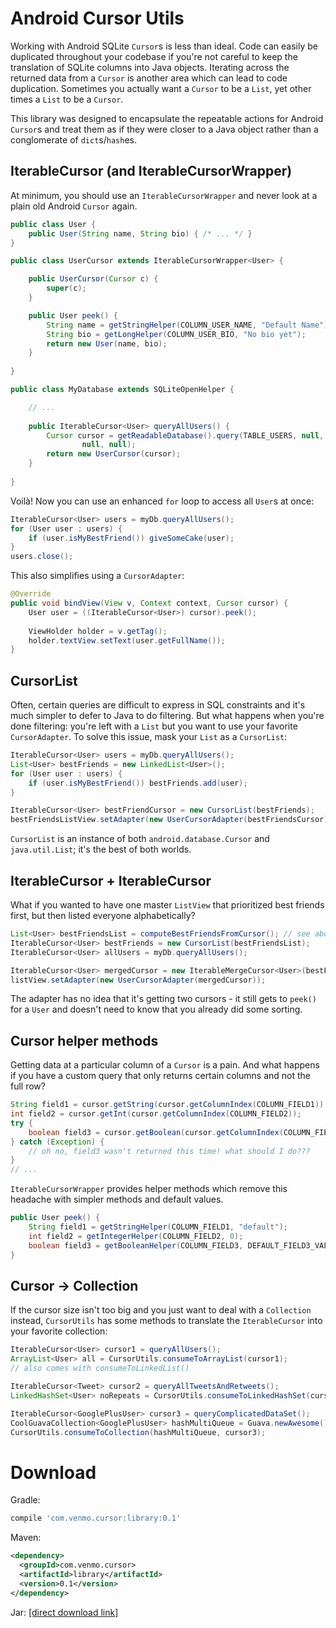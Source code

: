 # Android Cursor Utils

Working with Android SQLite `Cursor`s is less than ideal. Code can easily be duplicated throughout your codebase if you're not careful to keep the translation of SQLite columns into Java objects. Iterating across the returned data from a `Cursor` is another area which can lead to code duplication. Sometimes you actually want a `Cursor` to be a `List`, yet other times a `List` to be a `Cursor`.
 
This library was designed to encapsulate the repeatable actions for Android `Cursor`s and treat them as if they were closer to a Java object rather than a conglomerate of `dict`s/`hash`es.
 
## IterableCursor (and IterableCursorWrapper)

At minimum, you should use an `IterableCursorWrapper` and never look at a plain old Android `Cursor` again.

```java
public class User {
    public User(String name, String bio) { /* ... */ }
}

public class UserCursor extends IterableCursorWrapper<User> {

    public UserCursor(Cursor c) {
        super(c);
    }

    public User peek() {
        String name = getStringHelper(COLUMN_USER_NAME, "Default Name");
        String bio = getLongHelper(COLUMN_USER_BIO, "No bio yet");
        return new User(name, bio);
    }
    
}

public class MyDatabase extends SQLiteOpenHelper {

    // ...
    
    public IterableCursor<User> queryAllUsers() {
        Cursor cursor = getReadableDatabase().query(TABLE_USERS, null, null, null, null, null,
                null, null);
        return new UserCursor(cursor);
    }
    
}
```

Voilà! Now you can use an enhanced `for` loop to access all `User`s at once:

```java
IterableCursor<User> users = myDb.queryAllUsers();
for (User user : users) {
    if (user.isMyBestFriend()) giveSomeCake(user);
}
users.close();
```

This also simplifies using a `CursorAdapter`:

```java
@Override
public void bindView(View v, Context context, Cursor cursor) {
    User user = ((IterableCursor<User>) cursor).peek();
    
    ViewHolder holder = v.getTag();
    holder.textView.setText(user.getFullName());
}
```

## CursorList

Often, certain queries are difficult to express in SQL constraints and it's much simpler to defer to Java to do filtering. But what happens when you're done filtering: you're left with a `List` but you want to use your favorite `CursorAdapter`. To solve this issue, mask your `List` as a `CursorList`:
 
```java
IterableCursor<User> users = myDb.queryAllUsers();
List<User> bestFriends = new LinkedList<User>();
for (User user : users) {
    if (user.isMyBestFriend()) bestFriends.add(user);
}

IterableCursor<User> bestFriendCursor = new CursorList(bestFriends);
bestFriendsListView.setAdapter(new UserCursorAdapter(bestFriendsCursor));
```

`CursorList` is an instance of both `android.database.Cursor` and `java.util.List`; it's the best of both worlds.
  
## IterableCursor + IterableCursor

What if you wanted to have one master `ListView` that prioritized best friends first, but then listed everyone alphabetically?
 
```java
List<User> bestFriendsList = computeBestFriendsFromCursor(); // see above
IterableCursor<User> bestFriends = new CursorList(bestFriendsList);
IterableCursor<User> allUsers = myDb.queryAllUsers();

IterableCursor<User> mergedCursor = new IterableMergeCursor<User>(bestFriends, allUsers);
listView.setAdapter(new UserCursorAdapter(mergedCursor));
```

The adapter has no idea that it's getting two cursors - it still gets to `peek()` for a `User` and doesn't need to know that you already did some sorting.

## Cursor helper methods

Getting data at a particular column of a `Cursor` is a pain. And what happens if you have a custom query that only returns certain columns and not the full row?
 
```java
String field1 = cursor.getString(cursor.getColumnIndex(COLUMN_FIELD1));
int field2 = cursor.getInt(cursor.getColumnIndex(COLUMN_FIELD2));
try {
    boolean field3 = cursor.getBoolean(cursor.getColumnIndex(COLUMN_FIELD3));
} catch (Exception) {
    // oh no, field3 wasn't returned this time! what should I do???
}
// ...
```

`IterableCursorWrapper` provides helper methods which remove this headache with simpler methods and default values. 

```java
public User peek() {
    String field1 = getStringHelper(COLUMN_FIELD1, "default");
    int field2 = getIntegerHelper(COLUMN_FIELD2, 0);
    boolean field3 = getBooleanHelper(COLUMN_FIELD3, DEFAULT_FIELD3_VALUE);
}
```

## Cursor &rarr; Collection
 
If the cursor size isn't too big and you just want to deal with a `Collection` instead, `CursorUtils` has some methods to translate the `IterableCursor` into your favorite collection:

```java
IterableCursor<User> cursor1 = queryAllUsers();
ArrayList<User> all = CursorUtils.consumeToArrayList(cursor1);
// also comes with consumeToLinkedList()

IterableCursor<Tweet> cursor2 = queryAllTweetsAndRetweets();
LinkedHashSet<User> noRepeats = CursorUtils.consumeToLinkedHashSet(cursor2);

IterableCursor<GooglePlusUser> cursor3 = queryComplicatedDataSet();
CoolGuavaCollection<GooglePlusUser> hashMultiQueue = Guava.newAwesome();
CursorUtils.consumeToCollection(hashMultiQueue, cursor3);
```

# Download

Gradle:
```groovy
compile 'com.venmo.cursor:library:0.1'
```

Maven:
```xml
<dependency>
  <groupId>com.venmo.cursor>
  <artifactId>library</artifactId>
  <version>0.1</version>
</dependency>
```

Jar: [[direct download link]][1]

[1]: http://repository.sonatype.org/service/local/artifact/maven/redirect?r=central-proxy&g=com.venmo.cursor&a=library&v=LATEST